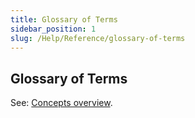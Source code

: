 ```yaml
---
title: Glossary of Terms
sidebar_position: 1
slug: /Help/Reference/glossary-of-terms
---
```


## Glossary of Terms

See: [Concepts overview](Concepts/Concepts_overview.md).